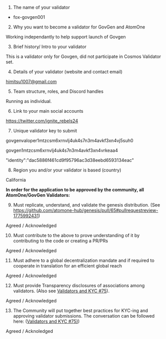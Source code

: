 
1) The name of your validator

- fox-govgen001

2) Why you want to become a validator for GovGen and AtomOne

Working independantly to help support launch of Govgen 

3) Brief history/ Intro to your validator

This is a validator only for Govgen, did not participate in Cosmos Validator set. 

4) Details of your validator (website and contact email)

himitsu1007@gmail.com

5) Team structure, roles, and Discord handles

Running as individual. 

6) Link to your main social accounts

https://twitter.com/ignite_rebels24

7) Unique validator key to submit

govgenvaloper1mtzcsm6xrnvlj4uk4s7n3m4avkf3xn4vj5suh0

govgen1mtzcsm6xrnvlj4uk4s7n3m4avkf3xn4vrkeaa4

"identity":"dac5886f461cd9f95796ac3d38eebd6593134eac"


8) Region you and/or your validator is based (country)

California

**In order for the application to be approved by the community, all AtomOne/GovGen Validators:**

9) Must replicate, understand, and validate the genesis distribution. (See https://github.com/atomone-hub/genesis/pull/65#pullrequestreview-1775992431)

Agreed / Acknowledged 

10) Must contribute to the above to prove understanding of it by contributing to the code or creating a PR/PRs

Agreed / Acknowledged 

11) Must adhere to a global decentralization mandate and if required to cooperate in translation for an efficient global reach

Agreed / Acknowledged 

12) Must provide Transparency disclosures of associations among validators. (Also see [Validators and KYC #75](https://github.com/atomone-hub/genesis/issues/75#issue-2034573094)).

Agreed / Acknowledged 

13) The Community will put together best practices for KYC-ing and approving validator submissions. The conversation can be followed here: ([Validators and KYC #75)](https://github.com/atomone-hub/genesis/issues/75#issue-2034573094))

Agreed / Acknoledged 
